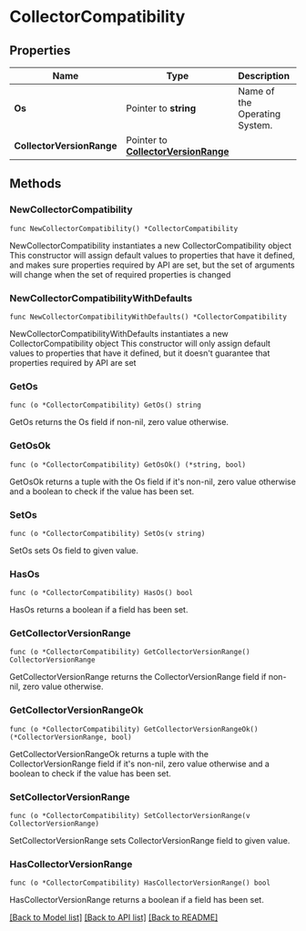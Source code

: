 # CollectorCompatibility

## Properties

Name | Type | Description | Notes
------------ | ------------- | ------------- | -------------
**Os** | Pointer to **string** | Name of the Operating System. | [optional] 
**CollectorVersionRange** | Pointer to [**CollectorVersionRange**](CollectorVersionRange.md) |  | [optional] 

## Methods

### NewCollectorCompatibility

`func NewCollectorCompatibility() *CollectorCompatibility`

NewCollectorCompatibility instantiates a new CollectorCompatibility object
This constructor will assign default values to properties that have it defined,
and makes sure properties required by API are set, but the set of arguments
will change when the set of required properties is changed

### NewCollectorCompatibilityWithDefaults

`func NewCollectorCompatibilityWithDefaults() *CollectorCompatibility`

NewCollectorCompatibilityWithDefaults instantiates a new CollectorCompatibility object
This constructor will only assign default values to properties that have it defined,
but it doesn't guarantee that properties required by API are set

### GetOs

`func (o *CollectorCompatibility) GetOs() string`

GetOs returns the Os field if non-nil, zero value otherwise.

### GetOsOk

`func (o *CollectorCompatibility) GetOsOk() (*string, bool)`

GetOsOk returns a tuple with the Os field if it's non-nil, zero value otherwise
and a boolean to check if the value has been set.

### SetOs

`func (o *CollectorCompatibility) SetOs(v string)`

SetOs sets Os field to given value.

### HasOs

`func (o *CollectorCompatibility) HasOs() bool`

HasOs returns a boolean if a field has been set.

### GetCollectorVersionRange

`func (o *CollectorCompatibility) GetCollectorVersionRange() CollectorVersionRange`

GetCollectorVersionRange returns the CollectorVersionRange field if non-nil, zero value otherwise.

### GetCollectorVersionRangeOk

`func (o *CollectorCompatibility) GetCollectorVersionRangeOk() (*CollectorVersionRange, bool)`

GetCollectorVersionRangeOk returns a tuple with the CollectorVersionRange field if it's non-nil, zero value otherwise
and a boolean to check if the value has been set.

### SetCollectorVersionRange

`func (o *CollectorCompatibility) SetCollectorVersionRange(v CollectorVersionRange)`

SetCollectorVersionRange sets CollectorVersionRange field to given value.

### HasCollectorVersionRange

`func (o *CollectorCompatibility) HasCollectorVersionRange() bool`

HasCollectorVersionRange returns a boolean if a field has been set.


[[Back to Model list]](../README.md#documentation-for-models) [[Back to API list]](../README.md#documentation-for-api-endpoints) [[Back to README]](../README.md)


